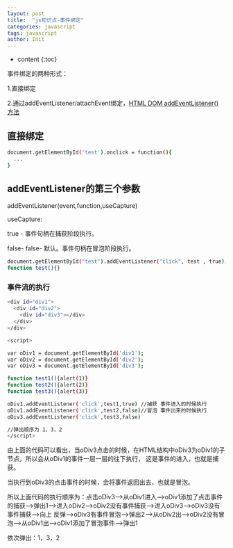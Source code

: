 ```yaml
---
layout: post
title:  "js知识点-事件绑定"
categories: javascript
tags: javascript
author: Init
---
```


* content
{:toc}

事件绑定的两种形式：

1.直接绑定

2.通过addEventListener/attachEvent绑定，[HTML DOM addEventListener() 方法](http://www.runoob.com/jsref/met-element-addeventlistener.html)





## 直接绑定
``` sh
document.getElementById('test').onclick = function(){
  ...
}
```

## addEventListener的第三个参数

addEventListener(event,function,useCapture)

useCapture:

true - 事件句柄在捕获阶段执行。

false- false- 默认。事件句柄在冒泡阶段执行。

``` sh
document.getElementById("test").addEventListener("click", test , true);
function test(){}
```

### 事件流的执行

``` sh
<div id="div1">
  <div id="div2">
    <div id="div3"></div>
  </div>
</div>

<script>

var oDiv1 = document.getElementById('div1');
var oDiv2 = document.getElementById('div2');
var oDiv3 = document.getElementById('div3');

function test1(){alert(1)}
function test2(){alert(2)}
function test3(){alert(3)}

oDiv1.addEventListener('click',test1,true) //捕获 事件进入的时候执行
oDiv1.addEventListener('click',test2,false)//冒泡 事件出来的时候执行
oDiv3.addEventListener('click',test3,false)

//弹出顺序为 1，3，2
</script>

```

由上面的代码可以看出，当oDiv3点击的时候，在HTML结构中oDiv3为oDiv1的子节点，所以会从oDiv1的事件一层一层的往下执行，
这是事件的进入，也就是捕获。

当执行到oDiv3的点击事件的时候，会将事件返回出去，也就是冒泡。

所以上面代码的执行顺序为：点击oDiv3-->从oDiv1进入-->oDiv1添加了点击事件的捕获-->弹出1-->进入oDiv2-->oDiv2没有事件捕获-->进入oDiv3-->oDiv3没有事件捕获-->向上
反弹-->oDiv3有事件冒泡-->弹出2-->从oDiv2出-->oDiv2没有冒泡-->从oDiv1出-->oDiv1添加了冒泡事件-->弹出1

依次弹出：1，3，2
